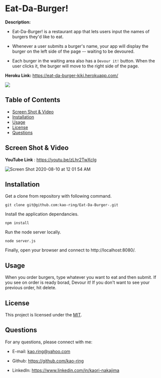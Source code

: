 # Eat-Da-Burger!

**Description:**

- Eat-Da-Burger! is a restaurant app that lets users input the names of burgers they'd like to eat.

- Whenever a user submits a burger's name, your app will display the burger on the left side of the page -- waiting to be devoured.

- Each burger in the waiting area also has a `Devour it!` button. When the user clicks it, the burger will move to the right side of the page.

**Heroku Link:** https://eat-da-burger-kiki.herokuapp.com/

![](https://img.shields.io/github/license/kao-ring/Eat-Da-Burger-?style=plastic&logo=appveyor)

## Table of Contents

- [Screen Shot & Video](#screen-shot-&-Video)
- [Installation](#installation)
- [Usage](#usage)
- [License](#license)
- [Questions](#questions)

## Screen Shot & Video

**YouTube Link** : https://youtu.be/zLhr2TwXcIg

![Screen Shot 2020-08-10 at 12 01 54 AM](https://user-images.githubusercontent.com/66850293/89751123-d74b2180-da9c-11ea-870b-b93d3aabc3dd.png)

## Installation

Get a clone from repository with following command.

```
git clone git@github.com:kao-ring/Eat-Da-Burger-.git
```

Install the application dependancies.

```
npm install
```

Run the node server locally.

```
node server.js
```

Finally, open your browser and connect to http://localhost:8080/.

## Usage

When you order burgers, type whatever you want to eat and then submit.
If you see on order is ready borad, Devour it!
If you don't want to see your previous order, hit delete.

## License

This project is licensed under the [MIT](./LICENSE).

## Questions

For any questions, please connect with me:

- E-mail: <kao.ring@yahoo.com>

- Github: https://github.com/kao-ring

- LinkedIn: https://www.linkedin.com/in/kaori-nakajima
